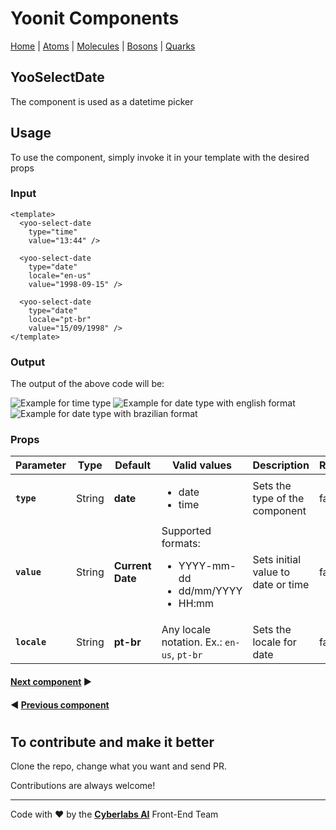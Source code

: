 # Yoonit Components

[Home](https://github.com/Yoonit-Labs/vue-yoonit-components/blob/development/README.md) | [Atoms](https://github.com/Yoonit-Labs/vue-yoonit-components/blob/development/README.md#atoms) | [Molecules](https://github.com/Yoonit-Labs/vue-yoonit-components/blob/development/README.md#molecules) | [Bosons](https://github.com/Yoonit-Labs/vue-yoonit-components/blob/development/README.md#bosons) | [Quarks](https://github.com/Yoonit-Labs/vue-yoonit-components/blob/development/README.md#quarks)

## YooSelectDate

The component is used as a datetime picker

## Usage

To use the component, simply invoke it in your template with the desired props

### Input
```vue
<template>
  <yoo-select-date 
    type="time"
    value="13:44" />

  <yoo-select-date 
    type="date" 
    locale="en-us"
    value="1998-09-15" />

  <yoo-select-date 
    type="date" 
    locale="pt-br"
    value="15/09/1998" />
</template>
```
### Output

The output of the above code will be:

<img src="../../../../public/readme-img/selectdate-time.png" alt="Example for time type">
<img src="../../../../public/readme-img/selectdate-en.png" alt="Example for date type with english format">
<img src="../../../../public/readme-img/selectdate-br.png" alt="Example for date type with brazilian format">

### Props

| Parameter | Type | Default | Valid values | Description | Required |
|-----------|------|------------------------|--------------|-------------|--
| **`type`**    | String | **date** | <ul><li>date</li><li>time</li><ul> | Sets the type of the component | false
| **`value`**   | String | **Current Date** | Supported formats: <ul><li>YYYY-mm-dd</li><li>dd/mm/YYYY</li><li>HH:mm</li></ul> | Sets initial value to date or time | false
| **`locale`**  | String | **pt-br** | Any locale notation. Ex.: `en-us`, `pt-br` | Sets the locale for date | false

 #### [**Next component**](../Stepper/README.md) :arrow_forward:
 
 #### :arrow_backward: [**Previous component**](../Icon/README.md)

#

## To contribute and make it better

Clone the repo, change what you want and send PR.

Contributions are always welcome!

---

Code with ❤ by the [**Cyberlabs AI**](https://cyberlabs.ai/) Front-End Team
